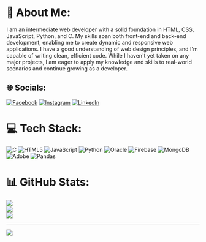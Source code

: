 # 💫 About Me:
I am an intermediate web developer with a solid foundation in HTML, CSS, JavaScript, Python, and C. My skills span both front-end and back-end development, enabling me to create dynamic and responsive web applications. I have a good understanding of web design principles, and I'm capable of writing clean, efficient code. While I haven't yet taken on any major projects, I am eager to apply my knowledge and skills to real-world scenarios and continue growing as a developer.


## 🌐 Socials:
[![Facebook](https://img.shields.io/badge/Facebook-%231877F2.svg?logo=Facebook&logoColor=white)](https://www.facebook.com/me/) [![Instagram](https://img.shields.io/badge/Instagram-%23E4405F.svg?logo=Instagram&logoColor=white)](https://instagram.com/ar33_s) [![LinkedIn](https://img.shields.io/badge/LinkedIn-%230077B5.svg?logo=linkedin&logoColor=white)](www.linkedin.com/in/lawarna-aree-032180317) 

# 💻 Tech Stack:
![C](https://img.shields.io/badge/c-%2300599C.svg?style=for-the-badge&logo=c&logoColor=white) ![HTML5](https://img.shields.io/badge/html5-%23E34F26.svg?style=for-the-badge&logo=html5&logoColor=white) ![JavaScript](https://img.shields.io/badge/javascript-%23323330.svg?style=for-the-badge&logo=javascript&logoColor=%23F7DF1E) ![Python](https://img.shields.io/badge/python-3670A0?style=for-the-badge&logo=python&logoColor=ffdd54) ![Oracle](https://img.shields.io/badge/Oracle-F80000?style=for-the-badge&logo=oracle&logoColor=white) ![Firebase](https://img.shields.io/badge/firebase-%23039BE5.svg?style=for-the-badge&logo=firebase) ![MongoDB](https://img.shields.io/badge/MongoDB-%234ea94b.svg?style=for-the-badge&logo=mongodb&logoColor=white) ![Adobe](https://img.shields.io/badge/adobe-%23FF0000.svg?style=for-the-badge&logo=adobe&logoColor=white) ![Pandas](https://img.shields.io/badge/pandas-%23150458.svg?style=for-the-badge&logo=pandas&logoColor=white)
# 📊 GitHub Stats:
![](https://github-readme-stats.vercel.app/api?username=Suprem164&theme=dark&hide_border=false&include_all_commits=false&count_private=false)<br/>
![](https://github-readme-streak-stats.herokuapp.com/?user=Suprem164&theme=dark&hide_border=false)<br/>
![](https://github-readme-stats.vercel.app/api/top-langs/?username=Suprem164&theme=dark&hide_border=false&include_all_commits=false&count_private=false&layout=compact)

---
[![](https://visitcount.itsvg.in/api?id=Suprem164&icon=0&color=0)](https://visitcount.itsvg.in)

<!-- Proudly created with GPRM ( https://gprm.itsvg.in ) -->
